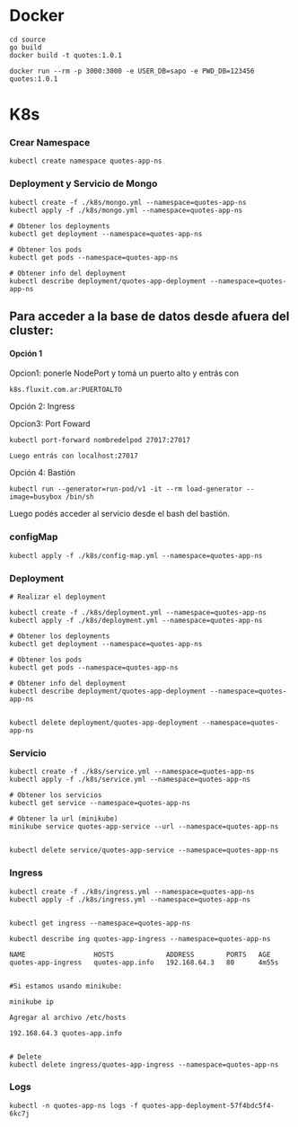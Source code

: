 
# Docker

```
cd source
go build
docker build -t quotes:1.0.1

docker run --rm -p 3000:3000 -e USER_DB=sapo -e PWD_DB=123456 quotes:1.0.1
```



# K8s
### Crear Namespace

```
kubectl create namespace quotes-app-ns
```


### Deployment y Servicio de Mongo

```
kubectl create -f ./k8s/mongo.yml --namespace=quotes-app-ns
kubectl apply -f ./k8s/mongo.yml --namespace=quotes-app-ns

# Obtener los deployments
kubectl get deployment --namespace=quotes-app-ns

# Obtener los pods
kubectl get pods --namespace=quotes-app-ns

# Obtener info del deployment
kubectl describe deployment/quotes-app-deployment --namespace=quotes-app-ns

```
## Para acceder a la base de datos desde afuera del cluster:

#### Opción 1

Opcion1: ponerle NodePort y tomá un puerto alto y entrás con
```
k8s.fluxit.com.ar:PUERTOALTO
```
Opción 2: Ingress

Opcion3: Port Foward

```
kubectl port-forward nombredelpod 27017:27017

Luego entrás con localhost:27017
```

Opción 4: Bastión

```
kubectl run --generator=run-pod/v1 -it --rm load-generator --image=busybox /bin/sh
```

Luego podés acceder al servicio desde el bash del bastión.


### configMap

```
kubectl apply -f ./k8s/config-map.yml --namespace=quotes-app-ns
```


### Deployment

```
# Realizar el deployment

kubectl create -f ./k8s/deployment.yml --namespace=quotes-app-ns
kubectl apply -f ./k8s/deployment.yml --namespace=quotes-app-ns

# Obtener los deployments
kubectl get deployment --namespace=quotes-app-ns

# Obtener los pods
kubectl get pods --namespace=quotes-app-ns

# Obtener info del deployment
kubectl describe deployment/quotes-app-deployment --namespace=quotes-app-ns


kubectl delete deployment/quotes-app-deployment --namespace=quotes-app-ns

```

### Servicio

```
kubectl create -f ./k8s/service.yml --namespace=quotes-app-ns
kubectl apply -f ./k8s/service.yml --namespace=quotes-app-ns

# Obtener los servicios
kubectl get service --namespace=quotes-app-ns

# Obtener la url (minikube)
minikube service quotes-app-service --url --namespace=quotes-app-ns


kubectl delete service/quotes-app-service --namespace=quotes-app-ns
```


### Ingress
```
kubectl create -f ./k8s/ingress.yml --namespace=quotes-app-ns
kubectl apply -f ./k8s/ingress.yml --namespace=quotes-app-ns


kubectl get ingress --namespace=quotes-app-ns

kubectl describe ing quotes-app-ingress --namespace=quotes-app-ns

NAME                 HOSTS             ADDRESS        PORTS   AGE
quotes-app-ingress   quotes-app.info   192.168.64.3   80      4m55s


#Si estamos usando minikube:

minikube ip

Agregar al archivo /etc/hosts

192.168.64.3 quotes-app.info


# Delete
kubectl delete ingress/quotes-app-ingress --namespace=quotes-app-ns
```

### Logs
```
kubectl -n quotes-app-ns logs -f quotes-app-deployment-57f4bdc5f4-6kc7j
```





